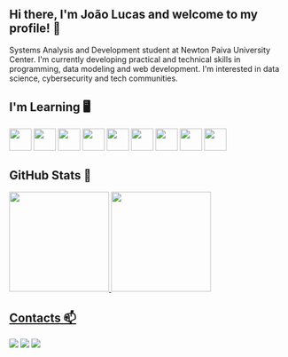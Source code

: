 ## Hi there, I'm João Lucas and welcome to my profile! 👋

Systems Analysis and Development student at Newton Paiva University Center.
I'm currently developing practical and technical skills in programming, data modeling and web development.
I'm interested in data science, cybersecurity and tech communities.

## I'm Learning 🖥️
<div>
  <img src="https://cdn.jsdelivr.net/gh/devicons/devicon/icons/javascript/javascript-original.svg" width="40" height="40"/>
  <img src="https://cdn.jsdelivr.net/gh/devicons/devicon/icons/html5/html5-original.svg" width="40" height="40"/>
  <img src="https://cdn.jsdelivr.net/gh/devicons/devicon/icons/css3/css3-original.svg" width="40" height="40"/>
  <img src="https://cdn.jsdelivr.net/gh/devicons/devicon/icons/c/c-original.svg" width="40" height="40"/>
  <img src="https://cdn.jsdelivr.net/gh/devicons/devicon/icons/cplusplus/cplusplus-original.svg" width="40" height="40"/>
  <img src="https://cdn.jsdelivr.net/gh/devicons/devicon/icons/postgresql/postgresql-original.svg" width="40" height="40"/>
  <img src="https://cdn.jsdelivr.net/gh/devicons/devicon/icons/sqlite/sqlite-original.svg" width="40" height="40"/>
  <img src="https://cdn.jsdelivr.net/gh/devicons/devicon/icons/mysql/mysql-original.svg" width="40" height="40"/>
  <img src="https://cdn.jsdelivr.net/gh/devicons/devicon/icons/python/python-original.svg" width="40" height="40"/>
</div>

## GitHub Stats 🚀
<div>
<a href="https://github.com/joaonasc77">
<img loading="lazy" height="180em" src="https://github-readme-stats.vercel.app/api/top-langs/?username=joaonasc77&layout=compact&langs_count=7&theme=dracula"/>
<img loading="lazy" height="180em" src="https://github-readme-stats.vercel.app/api?username=joaonasc77&show_icons=true&theme=dracula&include_all_commits=true&count_private=true"/>
</div>

## Contacts 📫
<div>
<a href="https://instagram.com/joaolucasnascimentoo" target="_blank"><img loading="lazy" src="https://img.shields.io/badge/-Instagram-%23E4405F?style=for-the-badge&logo=instagram&logoColor=white" target="_blank"></a>
<a href = "mailto:contato@joaolucasdv@gmail.com"><img loading="lazy" src="https://img.shields.io/badge/Gmail-D14836?style=for-the-badge&logo=gmail&logoColor=white" target="_blank"></a>
<a href="https://www.linkedin.com/in/https://www.linkedin.com/in/jo%C3%A3o-lucas-divino-alves-silva-nascimento-208411277/" target="_blank"><img loading="lazy" src="https://img.shields.io/badge/-LinkedIn-%230077B5?style=for-the-badge&logo=linkedin&logoColor=white" target="_blank"></a>   
</div>
